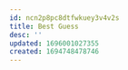 ```yaml
---
id: ncn2p8pc8dtfwkuey3v4v2s
title: Best Guess
desc: ''
updated: 1696001027355
created: 1694748478746
---
```

